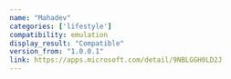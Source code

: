 ```yaml
---
name: "Mahadev"
categories: ['lifestyle']
compatibility: emulation
display_result: "Compatible"
version_from: "1.0.0.1"
link: https://apps.microsoft.com/detail/9NBLGGH0LD2J
---
```

